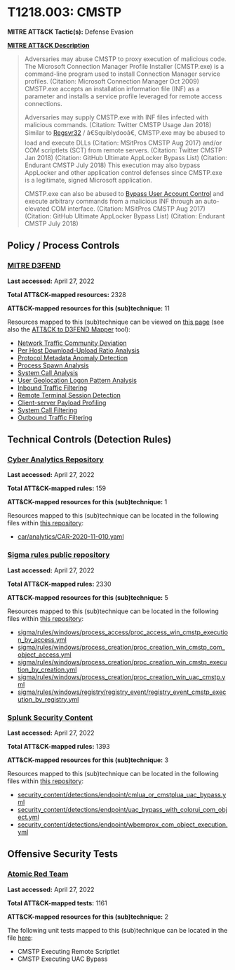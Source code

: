 # T1218.003: CMSTP
**MITRE ATT&CK Tactic(s):** Defense Evasion

**[MITRE ATT&CK Description](https://attack.mitre.org/techniques/T1218/003)**
<blockquote>Adversaries may abuse CMSTP to proxy execution of malicious code. The Microsoft Connection Manager Profile Installer (CMSTP.exe) is a command-line program used to install Connection Manager service profiles. (Citation: Microsoft Connection Manager Oct 2009) CMSTP.exe accepts an installation information file (INF) as a parameter and installs a service profile leveraged for remote access connections.

Adversaries may supply CMSTP.exe with INF files infected with malicious commands. (Citation: Twitter CMSTP Usage Jan 2018) Similar to [Regsvr32](https://attack.mitre.org/techniques/T1218/010) / â€Squiblydooâ€, CMSTP.exe may be abused to load and execute DLLs (Citation: MSitPros CMSTP Aug 2017)  and/or COM scriptlets (SCT) from remote servers. (Citation: Twitter CMSTP Jan 2018) (Citation: GitHub Ultimate AppLocker Bypass List) (Citation: Endurant CMSTP July 2018) This execution may also bypass AppLocker and other application control defenses since CMSTP.exe is a legitimate, signed Microsoft application.

CMSTP.exe can also be abused to [Bypass User Account Control](https://attack.mitre.org/techniques/T1548/002) and execute arbitrary commands from a malicious INF through an auto-elevated COM interface. (Citation: MSitPros CMSTP Aug 2017) (Citation: GitHub Ultimate AppLocker Bypass List) (Citation: Endurant CMSTP July 2018)</blockquote>

## Policy / Process Controls
### [MITRE D3FEND](https://d3fend.mitre.org/)
**Last accessed:** April 27, 2022

**Total ATT&CK-mapped resources:** 2328

**ATT&CK-mapped resources for this (sub)technique:** 11

Resources mapped to this (sub)technique can be viewed on [this page](https://d3fend.mitre.org/) (see also the [ATT&CK to D3FEND Mapper](https://d3fend.mitre.org/tools/attack-mapper) tool):

* [Network Traffic Community Deviation](https://d3fend.mitre.org/techniques/d3f:NetworkTrafficCommunityDeviation)
* [Per Host Download-Upload Ratio Analysis](https://d3fend.mitre.org/techniques/d3f:PerHostDownload-UploadRatioAnalysis)
* [Protocol Metadata Anomaly Detection](https://d3fend.mitre.org/techniques/d3f:ProtocolMetadataAnomalyDetection)
* [Process Spawn Analysis](https://d3fend.mitre.org/techniques/d3f:ProcessSpawnAnalysis)
* [System Call Analysis](https://d3fend.mitre.org/techniques/d3f:SystemCallAnalysis)
* [User Geolocation Logon Pattern Analysis](https://d3fend.mitre.org/techniques/d3f:UserGeolocationLogonPatternAnalysis)
* [Inbound Traffic Filtering](https://d3fend.mitre.org/techniques/d3f:InboundTrafficFiltering)
* [Remote Terminal Session Detection](https://d3fend.mitre.org/techniques/d3f:RemoteTerminalSessionDetection)
* [Client-server Payload Profiling](https://d3fend.mitre.org/techniques/d3f:Client-serverPayloadProfiling)
* [System Call Filtering](https://d3fend.mitre.org/techniques/d3f:SystemCallFiltering)
* [Outbound Traffic Filtering](https://d3fend.mitre.org/techniques/d3f:OutboundTrafficFiltering)

## Technical Controls (Detection Rules)
### [Cyber Analytics Repository](https://car.mitre.org)
**Last accessed:** April 27, 2022

**Total ATT&CK-mapped rules:** 159

**ATT&CK-mapped resources for this (sub)technique:** 1

Resources mapped to this (sub)technique can be located in the following files within [this repository](https://github.com/mitre-attack/car/blob/master/analytics):

* [car/analytics/CAR-2020-11-010.yaml](https://github.com/mitre-attack/car/blob/master/analytics/CAR-2020-11-010.yaml)

### [Sigma rules public repository](https://github.com/SigmaHQ/sigma)
**Last accessed:** April 27, 2022

**Total ATT&CK-mapped rules:** 2330

**ATT&CK-mapped resources for this (sub)technique:** 5

Resources mapped to this (sub)technique can be located in the following files within [this repository](https://github.com/SigmaHQ/sigma/tree/master/rules):

* [sigma/rules/windows/process_access/proc_access_win_cmstp_execution_by_access.yml](https://github.com/SigmaHQ/sigma/blob/master/rules/windows/process_access/proc_access_win_cmstp_execution_by_access.yml)
* [sigma/rules/windows/process_creation/proc_creation_win_cmstp_com_object_access.yml](https://github.com/SigmaHQ/sigma/blob/master/rules/windows/process_creation/proc_creation_win_cmstp_com_object_access.yml)
* [sigma/rules/windows/process_creation/proc_creation_win_cmstp_execution_by_creation.yml](https://github.com/SigmaHQ/sigma/blob/master/rules/windows/process_creation/proc_creation_win_cmstp_execution_by_creation.yml)
* [sigma/rules/windows/process_creation/proc_creation_win_uac_cmstp.yml](https://github.com/SigmaHQ/sigma/blob/master/rules/windows/process_creation/proc_creation_win_uac_cmstp.yml)
* [sigma/rules/windows/registry/registry_event/registry_event_cmstp_execution_by_registry.yml](https://github.com/SigmaHQ/sigma/blob/master/rules/windows/registry/registry_event/registry_event_cmstp_execution_by_registry.yml)

### [Splunk Security Content](https://github.com/splunk/security_content)
**Last accessed:** April 27, 2022

**Total ATT&CK-mapped rules:** 1393

**ATT&CK-mapped resources for this (sub)technique:** 3

Resources mapped to this (sub)technique can be located in the following files within [this repository](https://github.com/splunk/security_content/tree/develop/detections):

* [security_content/detections/endpoint/cmlua_or_cmstplua_uac_bypass.yml](https://github.com/splunk/security_content/blob/develop/detections/endpoint/cmlua_or_cmstplua_uac_bypass.yml)
* [security_content/detections/endpoint/uac_bypass_with_colorui_com_object.yml](https://github.com/splunk/security_content/blob/develop/detections/endpoint/uac_bypass_with_colorui_com_object.yml)
* [security_content/detections/endpoint/wbemprox_com_object_execution.yml](https://github.com/splunk/security_content/blob/develop/detections/endpoint/wbemprox_com_object_execution.yml)


## Offensive Security Tests
### [Atomic Red Team](https://github.com/redcanaryco/atomic-red-team)
**Last accessed:** April 27, 2022

**Total ATT&CK-mapped tests:** 1161

**ATT&CK-mapped resources for this (sub)technique:** 2

The following unit tests mapped to this (sub)technique can be located in the file [here](https://github.com/redcanaryco/atomic-red-team/tree/master/atomics/T1218.003/T1218.003.yaml):

* CMSTP Executing Remote Scriptlet
* CMSTP Executing UAC Bypass


